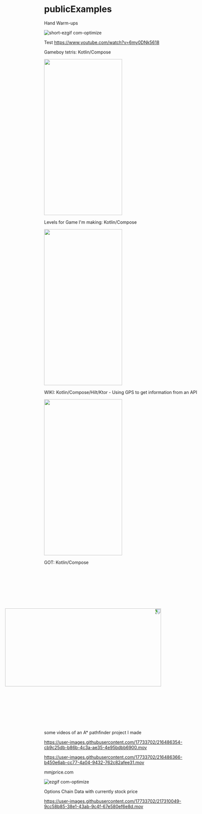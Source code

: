 # publicExamples



Hand Warm-ups

![short-ezgif com-optimize](https://github.com/user-attachments/assets/25b2788b-1460-4fe7-862c-eee629315557)


Test
https://www.youtube.com/watch?v=6my0DNk5618

Gameboy tetris: Kotlin/Compose

<!-- ![gameboy2](https://user-images.githubusercontent.com/17733702/217046867-97218a15-d7f9-4e5c-9ad8-0fd0d307c4d3.gif) -->

<img src="https://user-images.githubusercontent.com/17733702/217046867-97218a15-d7f9-4e5c-9ad8-0fd0d307c4d3.gif" width="250" height="500"/>


Levels for Game I'm making: Kotlin/Compose

<!-- ![gridlevels](https://user-images.githubusercontent.com/17733702/218213834-40b2a597-54b0-4f31-9baa-8c727f7bf0c8.gif) -->

<img src="https://user-images.githubusercontent.com/17733702/218213834-40b2a597-54b0-4f31-9baa-8c727f7bf0c8.gif" width="250" height="500"/>

WIKI: Kotlin/Compose/Hilt/Ktor - Using GPS to get information from an API

<!-- ![wiki](https://user-images.githubusercontent.com/17733702/217066635-e0d2d287-9303-4dd4-9f3b-ac1710e84f0e.gif) -->

<img src="https://user-images.githubusercontent.com/17733702/217066635-e0d2d287-9303-4dd4-9f3b-ac1710e84f0e.gif" width="250" height="500"/>

GOT: Kotlin/Compose

<img src="https://user-images.githubusercontent.com/17733702/217055877-0a7788ee-87a4-41e3-acf9-ffefb9e04751.gif" style="transform: rotate(90deg);" width="250" height="500" />

<!-- ![gotshort](https://user-images.githubusercontent.com/17733702/217055877-0a7788ee-87a4-41e3-acf9-ffefb9e04751.gif) -->



some videos of an A* pathfinder project I made

https://user-images.githubusercontent.com/17733702/216486354-cb9c25db-b86b-4c3a-ae35-4e95bdbb6900.mov



https://user-images.githubusercontent.com/17733702/216486366-b450e6ab-cc77-4a04-9432-762c82afee31.mov


mmjprice.com


![ezgif com-optimize](https://github.com/user-attachments/assets/3fcfbb6c-b6ce-4762-ad09-20b05ca710ea)


Options Chain Data with currently stock price

https://user-images.githubusercontent.com/17733702/217310049-9cc58b85-38e1-43ab-9c4f-67e580ef6e8d.mov



